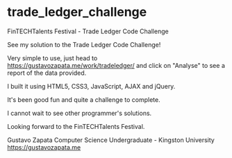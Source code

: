 # trade_ledger_challenge
FinTECHTalents Festival - Trade Ledger Code Challenge

See my solution to the Trade Ledger Code Challenge!

Very simple to use, just head to https://gustavozapata.me/work/tradeledger/ and click on "Analyse" to see a report of the data provided.

I built it using HTML5, CSS3, JavaScript, AJAX and jQuery.

It's been good fun and quite a challenge to complete.

I cannot wait to see other programmer's solutions.

Looking forward to the FinTECHTalents Festival.


Gustavo Zapata
Computer Science Undergraduate - Kingston University
https://gustavozapata.me

